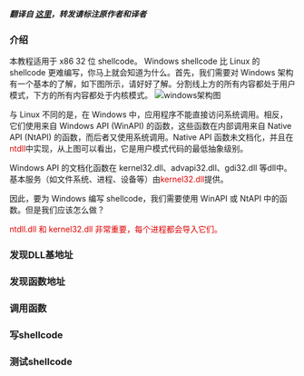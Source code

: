 ##### 翻译自 [这里](https://idafchev.github.io/exploit/2017/09/26/writing_windows_shellcode.html)，转发请标注原作者和译者

### 介绍

本教程适用于 x86 32 位 shellcode。 Windows shellcode 比 Linux 的 shellcode 更难编写，你马上就会知道为什么。首先，我们需要对 Windows 架构有一个基本的了解，如下图所示，请好好了解。分割线上方的所有内容都处于用户模式，下方的所有内容都处于内核模式。
![windows架构图](https://idafchev.github.io/images/windows_shellcode/windows_architecture.png)

与 Linux 不同的是，在 Windows 中，应用程序不能直接访问系统调用。相反，它们使用来自 Windows API (WinAPI) 的函数，这些函数在内部调用来自 Native API (NtAPI) 的函数，而后者又使用系统调用。Native API 函数未文档化，并且在<font color="#dd0000">ntdll</font>中实现，从上图可以看出，它是用户模式代码的最低抽象级别。

Windows API 的文档化函数在 kernel32.dll、advapi32.dll、gdi32.dll 等dll中。基本服务（如文件系统、进程、设备等）由<font color="#dd0000">kernel32.dll</font>提供。

因此，要为 Windows 编写 shellcode，我们需要使用 WinAPI 或 NtAPI 中的函数。但是我们应该怎么做？

<font color="#dd0000">ntdll.dll 和 kernel32.dll 非常重要，每个进程都会导入它们。
</font>

### 发现DLL基地址
### 发现函数地址
### 调用函数
### 写shellcode
### 测试shellcode

